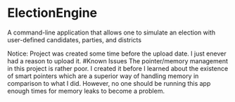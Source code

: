 # ElectionEngine
A command-line application that allows one to simulate an election with user-defined candidates, parties, and districts

Notice: Project was created some time before the upload date. I just enever had a reason to upload it.
#Known Issues
The pointer/memory management in this project is rather poor. I created it before I learned about the existence of smart pointers which are a superior way of handling memory in comparison to what I did. However, no one should be running this app enough times for memory leaks to become a problem.
